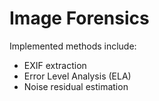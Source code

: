 # Image Forensics

Implemented methods include:
- EXIF extraction
- Error Level Analysis (ELA)
- Noise residual estimation
